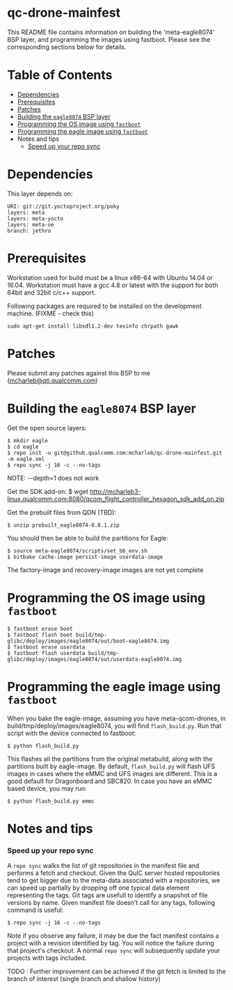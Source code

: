 # qc-drone-mainfest
This README file contains information on building the 'meta-eagle8074'
BSP layer, and programming the images using fastboot.
Please see the corresponding sections below for details.

Table of Contents
=================

- [Dependencies](https://github.qualcomm.com/mcharleb/qc-drone-mainfest#dependencies)
- [Prerequisites](https://github.qualcomm.com/mcharleb/qc-drone-mainfest#prerequisites)
- [Patches](https://github.qualcomm.com/mcharleb/qc-drone-mainfest#patches)
- [Building the `eagle8074` BSP layer](https://github.qualcomm.com/mcharleb/qc-drone-mainfest#building-the-eagle8074-bsp-layer)
- [Programming the OS image using `fastboot`](https://github.qualcomm.com/mcharleb/qc-drone-mainfest#programming-the-os-image-using-fastboot)
- [Programming the eagle image using `fastboot`](https://github.qualcomm.com/mcharleb/qc-drone-mainfest#programming-the-eagle-image-using-fastboot)
- Notes and tips
    * [Speed up your repo sync](https://github.qualcomm.com/mcharleb/qc-drone-mainfest#speed-up-your-repo-sync)


Dependencies
============

This layer depends on:

    URI: git://git.yoctoproject.org/poky
    layers: meta
    layers: meta-yocto
    layers: meta-oe
    branch: jethro

Prerequisites
=============

Workstation used for build must be a linux x86-64 with Ubuntu 14.04 or 16.04.
Workstation must have a gcc 4.8 or latest with the support for both 64bit
and 32bit c/c++ support.

Following packages are required to be installed on the development machine. (FIXME - check this)

```
sudo apt-get install libsdl1.2-dev texinfo chrpath gawk
```

Patches
=======

Please submit any patches against this BSP to me
(mcharleb@qti.qualcomm.com)


Building the `eagle8074` BSP layer
============================================

Get the open source layers:

    $ mkdir eagle
    $ cd eagle
    $ repo init -u git@github.qualcomm.com:mcharleb/qc-drone-mainfest.git -m eagle.xml
    $ repo sync -j 16 -c --no-tags

NOTE: --depth=1 does not work

Get the SDK add-on:
    $ wget http://mcharleb3-linux.qualcomm.com:8080/qcom_flight_controller_hexagon_sdk_add_on.zip

Get the prebuilt files from QDN (TBD):

    $ unzip prebuilt_eagle8074-0.0.1.zip

You should then be able to build the partitions for Eagle:

    $ source meta-eagle8074/scripts/set_bb_env.sh
    $ bitbake cache-image persist-image userdata-image

The factory-image and recovery-image images are not yet complete

Programming the OS image using `fastboot`
=========================================

    $ fastboot erase boot
    $ fastboot flash boot build/tmp-glibc/deploy/images/eagle8074/out/boot-eagle8074.img
    $ fastboot erase userdata
    $ fastboot flash userdata build/tmp-glibc/deploy/images/eagle8074/out/userdata-eagle8074.img

Programming the eagle image using `fastboot`
===============================================

When you bake the eagle-image, assuming you have meta-qcom-drones, in build/tmp/deploy/images/eagle8074, you will find `flash_build.py`. Run that script with the device connected to fastboot:

    $ python flash_build.py
    
This flashes all the partitions from the original metabuild, along with the partitions built by eagle-image. By default, `flash_build.py` will flash UFS images in cases where the eMMC and UFS images are different. This is a good default for Dragonboard and SBC820. In case you have an eMMC based device, you may run:

    $ python flash_build.py emmc
    
Notes and tips
===============

### Speed up your repo sync

A `repo sync` walks the list of git repositories in the manifest file and performs a fetch and checkout. Given the QuIC server hosted repositories tend to get bigger due to the meta-data associated with a repositories, we can speed up partially by dropping off one typical data element representing the tags. Git tags are usefull to identify a snapshot of file versions by name. Given manifest file doesn't call for any tags, following command is useful:

    $ repo sync -j 16 -c --no-tags

Note if you observe any failure, it may be due the fact manifest contains a project with a revision identified by tag. You will notice the failure during that project's checkout. A normal `repo sync` will subsequently update your projects with tags included.

TODO : Further improvement can be achieved if the git fetch is limited to the branch of interest (single branch and shallow history)

